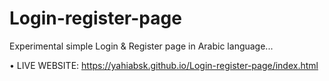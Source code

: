 # Login-register-page
Experimental simple Login &amp; Register page in Arabic language...


• LIVE WEBSITE: https://yahiabsk.github.io/Login-register-page/index.html
